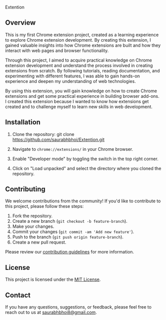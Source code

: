 Extention

## Overview

This is my first Chrome extension project, created as a learning experience to explore Chrome extension development. By creating this extension, I gained valuable insights into how Chrome extensions are built and how they interact with web pages and browser functionality.

Through this project, I aimed to acquire practical knowledge on Chrome extension development and understand the process involved in creating extensions from scratch. By following tutorials, reading documentation, and experimenting with different features, I was able to gain hands-on experience and deepen my understanding of web technologies.

By using this extension, you will gain knowledge on how to create Chrome extensions and get some practical experience in building browser add-ons. I created this extension because I wanted to know how extensions get created and to challenge myself to learn new skills in web development.

## Installation

1. Clone the repository:
git clone https://github.com/saurabhbhoi/Extention.git

2. Navigate to `chrome://extensions/` in your Chrome browser.

3. Enable "Developer mode" by toggling the switch in the top right corner.

4. Click on "Load unpacked" and select the directory where you cloned the repository.

## Contributing

We welcome contributions from the community! If you'd like to contribute to this project, please follow these steps:

1. Fork the repository.
2. Create a new branch (`git checkout -b feature-branch`).
3. Make your changes.
4. Commit your changes (`git commit -am 'Add new feature'`).
5. Push to the branch (`git push origin feature-branch`).
6. Create a new pull request.

Please review our [contribution guidelines](CONTRIBUTING.md) for more information.

## License

This project is licensed under the [MIT License](LICENSE).

## Contact

If you have any questions, suggestions, or feedback, please feel free to reach out to us at [saurabhbhoi8@gmail.com](mailto:saurabhbhoi8@gmail.com).

